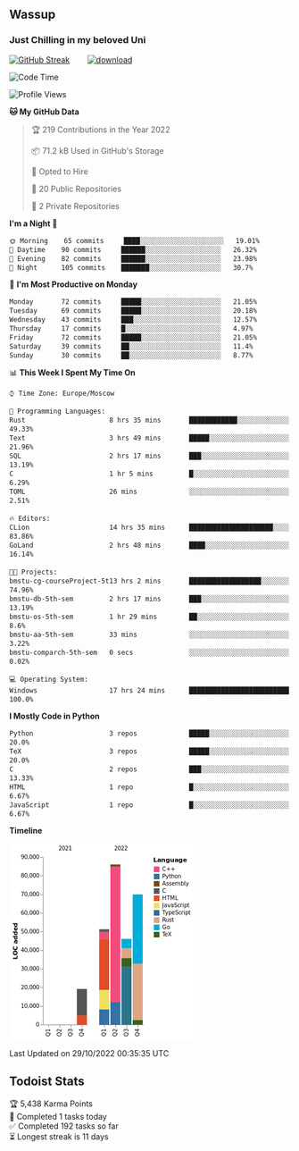 ## Wassup 
### Just Chilling in my beloved Uni 

<!--
-->

[![GitHub Streak](http://github-readme-streak-stats.herokuapp.com?user=archeoss&theme=shades-of-purple&hide_border=true&date_format=j%20M%5B%20Y%5D)](https://git.io/streak-stats)&nbsp;&nbsp;&nbsp;&nbsp;&nbsp;&nbsp;&nbsp;&nbsp;[![download](https://user-images.githubusercontent.com/68448737/147796309-d8b65b1d-4dde-40d9-b03a-2b42aaa6cd43.jpeg)
](http://bmstu.ru/)

<!--START_SECTION:waka-->
![Code Time](http://img.shields.io/badge/Code%20Time-651%20hrs%2046%20mins-blue)

![Profile Views](http://img.shields.io/badge/Profile%20Views-1-blue)

**🐱 My GitHub Data** 

> 🏆 219 Contributions in the Year 2022
 > 
> 📦 71.2 kB Used in GitHub's Storage 
 > 
> 💼 Opted to Hire
 > 
> 📜 20 Public Repositories 
 > 
> 🔑 2 Private Repositories  
 > 
**I'm a Night 🦉** 

```text
🌞 Morning    65 commits     ████░░░░░░░░░░░░░░░░░░░░░   19.01% 
🌆 Daytime    90 commits     ██████░░░░░░░░░░░░░░░░░░░   26.32% 
🌃 Evening    82 commits     ██████░░░░░░░░░░░░░░░░░░░   23.98% 
🌙 Night      105 commits    ███████░░░░░░░░░░░░░░░░░░   30.7%

```
📅 **I'm Most Productive on Monday** 

```text
Monday       72 commits     █████░░░░░░░░░░░░░░░░░░░░   21.05% 
Tuesday      69 commits     █████░░░░░░░░░░░░░░░░░░░░   20.18% 
Wednesday    43 commits     ███░░░░░░░░░░░░░░░░░░░░░░   12.57% 
Thursday     17 commits     █░░░░░░░░░░░░░░░░░░░░░░░░   4.97% 
Friday       72 commits     █████░░░░░░░░░░░░░░░░░░░░   21.05% 
Saturday     39 commits     ██░░░░░░░░░░░░░░░░░░░░░░░   11.4% 
Sunday       30 commits     ██░░░░░░░░░░░░░░░░░░░░░░░   8.77%

```


📊 **This Week I Spent My Time On** 

```text
⌚︎ Time Zone: Europe/Moscow

💬 Programming Languages: 
Rust                     8 hrs 35 mins       ████████████░░░░░░░░░░░░░   49.33% 
Text                     3 hrs 49 mins       █████░░░░░░░░░░░░░░░░░░░░   21.96% 
SQL                      2 hrs 17 mins       ███░░░░░░░░░░░░░░░░░░░░░░   13.19% 
C                        1 hr 5 mins         █░░░░░░░░░░░░░░░░░░░░░░░░   6.29% 
TOML                     26 mins             ░░░░░░░░░░░░░░░░░░░░░░░░░   2.51%

🔥 Editors: 
CLion                    14 hrs 35 mins      █████████████████████░░░░   83.86% 
GoLand                   2 hrs 48 mins       ████░░░░░░░░░░░░░░░░░░░░░   16.14%

🐱‍💻 Projects: 
bmstu-cg-courseProject-5t13 hrs 2 mins       ██████████████████░░░░░░░   74.96% 
bmstu-db-5th-sem         2 hrs 17 mins       ███░░░░░░░░░░░░░░░░░░░░░░   13.19% 
bmstu-os-5th-sem         1 hr 29 mins        ██░░░░░░░░░░░░░░░░░░░░░░░   8.6% 
bmstu-aa-5th-sem         33 mins             ░░░░░░░░░░░░░░░░░░░░░░░░░   3.22% 
bmstu-comparch-5th-sem   0 secs              ░░░░░░░░░░░░░░░░░░░░░░░░░   0.02%

💻 Operating System: 
Windows                  17 hrs 24 mins      █████████████████████████   100.0%

```

**I Mostly Code in Python** 

```text
Python                   3 repos             █████░░░░░░░░░░░░░░░░░░░░   20.0% 
TeX                      3 repos             █████░░░░░░░░░░░░░░░░░░░░   20.0% 
C                        2 repos             ███░░░░░░░░░░░░░░░░░░░░░░   13.33% 
HTML                     1 repo              █░░░░░░░░░░░░░░░░░░░░░░░░   6.67% 
JavaScript               1 repo              █░░░░░░░░░░░░░░░░░░░░░░░░   6.67%

```


**Timeline**

![Chart not found](https://raw.githubusercontent.com/archeoss/archeoss/master/charts/bar_graph.png) 


 Last Updated on 29/10/2022 00:35:35 UTC
<!--END_SECTION:waka-->

## Todoist Stats

<!-- TODO-IST:START -->
🏆  5,438 Karma Points           
🌸  Completed 1 tasks today           
✅  Completed 192 tasks so far           
⏳  Longest streak is 11 days
<!-- TODO-IST:END -->
